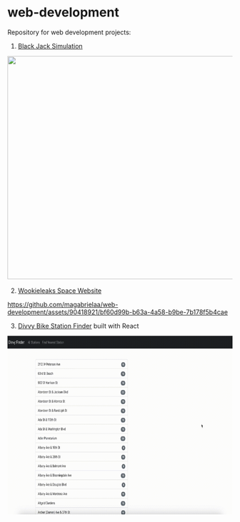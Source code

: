 # web-development

Repository for web development projects:

1. [Black Jack Simulation](https://github.com/magabrielaa/web-development/tree/main/black-jack%20simulation)

<img src="https://github.com/magabrielaa/web-development/blob/main/black-jack%20simulation/Black%20Jack%20Simulation.gif" width="1000" height="500" />

2. [Wookieleaks Space Website](https://github.com/magabrielaa/web-development/tree/main/wookieleaks-space-website)



https://github.com/magabrielaa/web-development/assets/90418921/bf60d99b-b63a-4a58-b9be-7b178f5b4cae


3. [Divvy Bike Station Finder](https://github.com/magabrielaa/web-development/tree/main/divvy-bikes) built with React
<img src="https://github.com/magabrielaa/web-development/blob/main/divvy-bikes/Divvy%20Bikes.gif" width="700" height="400" />

